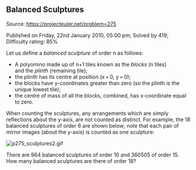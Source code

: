 Balanced Sculptures
-------------------

Source: https://projecteuler.net/problem=275

Published on Friday, 22nd January 2010, 05:00 pm; Solved by 419;
Difficulty rating: 85%

Let us define a *balanced sculpture* of order n as follows:

-   A polyomino made up of n+1 tiles known as the *blocks* (n tiles)\
     and the *plinth* (remaining tile);
-   the plinth has its centre at position (x = 0, y = 0);
-   the blocks have y-coordinates greater than zero (so the plinth is
    the unique lowest tile);
-   the centre of mass of all the blocks, combined, has x-coordinate
    equal to zero.

When counting the sculptures, any arrangements which are simply
reflections about the y-axis, are not counted as distinct. For example,
the 18 balanced sculptures of order 6 are shown below; note that each
pair of mirror images (about the y-axis) is counted as one sculpture:

![p275\_sculptures2.gif](project/images/p275_sculptures2.gif)

There are 964 balanced sculptures of order 10 and 360505 of order 15.\
How many balanced sculptures are there of order 18?
